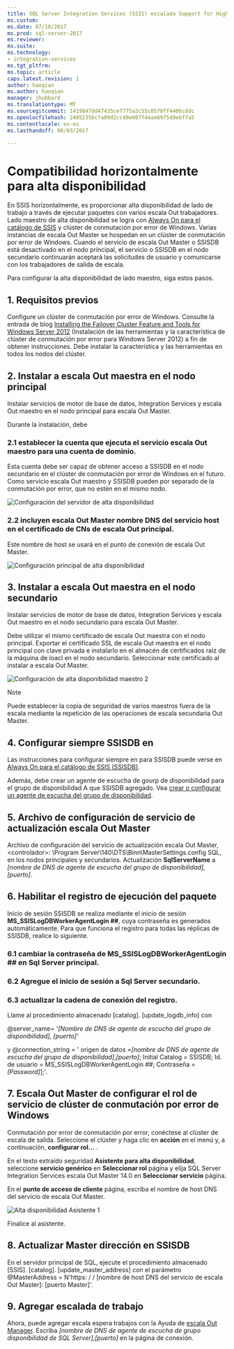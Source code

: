 ```yaml
---
title: SQL Server Integration Services (SSIS) escalada Support for High Availability | Documentos de Microsoft
ms.custom: 
ms.date: 07/18/2017
ms.prod: sql-server-2017
ms.reviewer: 
ms.suite: 
ms.technology:
- integration-services
ms.tgt_pltfrm: 
ms.topic: article
caps.latest.revision: 1
author: haoqian
ms.author: haoqian
manager: jhubbard
ms.translationtype: MT
ms.sourcegitcommit: 1419847dd47435cef775a2c55c0578ff4406cddc
ms.openlocfilehash: 2405235bcfa09d2cc49e007f4eae6975d9ebf7a5
ms.contentlocale: es-es
ms.lasthandoff: 08/03/2017

---
```

# <a name="scale-out-support-for-high-availability"></a>Compatibilidad horizontalmente para alta disponibilidad

En SSIS horizontalmente, es proporcionar alta disponibilidad de lado de trabajo a través de ejecutar paquetes con varios escala Out trabajadores.
Lado maestro de alta disponibilidad se logra con [Always On para el catálogo de SSIS](../service/ssis-catalog.md#always-on-for-ssis-catalog-ssisdb) y clúster de conmutación por error de Windows. Varias instancias de escala Out Master se hospedan en un clúster de conmutación por error de Windows. Cuando el servicio de escala Out Master o SSISDB está desactivado en el nodo principal, el servicio o SSISDB en el nodo secundario continuarán aceptará las solicitudes de usuario y comunicarse con los trabajadores de salida de escala. 

Para configurar la alta disponibilidad de lado maestro, siga estos pasos.

## <a name="1-prerequisites"></a>1. Requisitos previos
Configure un clúster de conmutación por error de Windows. Consulte la entrada de blog [Installing the Failover Cluster Feature and Tools for Windows Server 2012](http://blogs.msdn.com/b/clustering/archive/2012/04/06/10291601.aspx) (Instalación de las herramientas y la característica de clúster de conmutación por error para Windows Server 2012) a fin de obtener instrucciones. Debe instalar la característica y las herramientas en todos los nodos del clúster.

## <a name="2-install-scale-out-master-on-primary-node"></a>2. Instalar a escala Out maestra en el nodo principal
Instalar servicios de motor de base de datos, Integration Services y escala Out maestro en el nodo principal para escala Out Master. 

Durante la instalación, debe 
### <a name="21-set-the-account-running-scale-out-master-service-to-a-domain-account"></a>2.1 establecer la cuenta que ejecuta el servicio escala Out maestro para una cuenta de dominio.
Esta cuenta debe ser capaz de obtener acceso a SSISDB en el nodo secundario en el clúster de conmutación por error de Windows en el futuro. Como servicio escala Out maestro y SSISDB pueden por separado de la conmutación por error, que no estén en el mismo nodo.

![Configuración del servidor de alta disponibilidad](media/ha-server-config.PNG)

### <a name="22-include-scale-out-master-service-dns-host-name-in-the-cns-of-scale-out-master-certificate"></a>2.2 incluyen escala Out Master nombre DNS del servicio host en el certificado de CNs de escala Out principal.

Este nombre de host se usará en el punto de conexión de escala Out Master. 

![Configuración principal de alta disponibilidad](media/ha-master-config.PNG)

## <a name="3-install-scale-out-master-on-secondary-node"></a>3. Instalar a escala Out maestra en el nodo secundario
Instalar servicios de motor de base de datos, Integration Services y escala Out maestro en el nodo secundario para escala Out Master. 

Debe utilizar el mismo certificado de escala Out maestra con el nodo principal. Exportar el certificado SSL de escala Out maestra en el nodo principal con clave privada e instalarlo en el almacén de certificados raíz de la máquina de loacl en el nodo secundario. Seleccionar este certificado al instalar a escala Out Master.

![Configuración de alta disponibilidad maestro 2](media/ha-master-config2.PNG)

> [!Note]
> Puede establecer la copia de seguridad de varios maestros fuera de la escala mediante la repetición de las operaciones de escala secundaria Out Master.

## <a name="4-set-up-ssisdb-always-on"></a>4. Configurar siempre SSISDB en

Las instrucciones para configurar siempre en para SSISDB puede verse en [Always On para el catálogo de SSIS (SSISDB)](../service/ssis-catalog.md#always-on-for-ssis-catalog-ssisdb).

Además, debe crear un agente de escucha de gourp de disponibilidad para el grupo de disponibilidad A que SSISDB agregado. Vea [crear o configurar un agente de escucha del grupo de disponibilidad](../../database-engine/availability-groups/windows/create-or-configure-an-availability-group-listener-sql-server.md).

## <a name="5-update-scale-out-master-service-configuration-file"></a>5. Archivo de configuración de servicio de actualización escala Out Master
Archivo de configuración del servicio de actualización escala Out Master, \<controlador\>: \Program Server\140\DTS\Binn\MasterSettings.config SQL, en los nodos principales y secundarios. Actualización **SqlServerName** a *[nombre de DNS de agente de escucha del grupo de disponibilidad], [puerto]*.

## <a name="6-enable-package-execution-logging"></a>6. Habilitar el registro de ejecución del paquete

Inicio de sesión SSISDB se realiza mediante el inicio de sesión **MS_SSISLogDBWorkerAgentLogin ##**, cuya contraseña es generados automáticamente. Para que funciona el registro para todas las réplicas de SSISDB, realice lo siguiente.

### <a name="61-change-the-password-of-msssislogdbworkeragentlogin-on-primary-sql-server"></a>6.1 cambiar la contraseña de **MS_SSISLogDBWorkerAgentLogin ##** en Sql Server principal.
### <a name="62-add-the-login-to-secondary-sql-server"></a>6.2 Agregue el inicio de sesión a Sql Server secundario.
### <a name="63-update-connection-string-of-logging"></a>6.3 actualizar la cadena de conexión del registro.
Llame al procedimiento almacenado [catalog]. [update_logdb_info] con 

@server_name= '*[Nombre de DNS de agente de escucha del grupo de disponibilidad], [puerto]*' 

y @connection_string = ' origen de datos =*[nombre de DNS de agente de escucha del grupo de disponibilidad]*,*[puerto]*; Initial Catalog = SSISDB; Id. de usuario = MS_SSISLogDBWorkerAgentLogin ##; Contraseña =*[Password]*];'.

## <a name="7-congifure-scale-out-master-service-role-of-windows-failover-cluster"></a>7. Escala Out Master de configurar el rol de servicio de clúster de conmutación por error de Windows

Conmutación por error de conmutación por error, conéctese al clúster de escala de salida. Seleccione el clúster y haga clic en **acción** en el menú y, a continuación, **configurar rol...** .

En el texto extraído seguridad **Asistente para alta disponibilidad**, seleccione **servicio genérico** en **Seleccionar rol** página y elija SQL Server Integration Services escala Out Master 14.0 en **Seleccionar servicio** página.

En el **punto de acceso de cliente** página, escriba el nombre de host DNS del servicio de escala Out Master.

![Alta disponibilidad Asistente 1](media/ha-wizard1.PNG)

Finalice al asistente.

## <a name="8-update-master-address-in-ssisdb"></a>8. Actualizar Master dirección en SSISDB

En el servidor principal de SQL, ejecute el procedimiento almacenado [SSIS]. [catalog]. [update_master_address] con el parámetro @MasterAddress = N'https: / / [nombre de host DNS del servicio de escala Out Master]: [puerto Master]'. 

## <a name="9-add-scale-out-worker"></a>9. Agregar escalada de trabajo

Ahora, puede agregar escala espera trabajos con la Ayuda de [escala Out Manager](integration-services-ssis-scale-out-manager.md). Escriba *[nombre de DNS de agente de escucha de grupo disponibilidad de SQL Server]*,*[puerto]* en la página de conexión.





